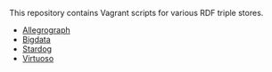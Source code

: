 This repository contains Vagrant scripts for various RDF triple stores.

* [Allegrograph](allegrograph)
* [Bigdata](bigdata)
* [Stardog](stardog)
* [Virtuoso](virtuoso)
